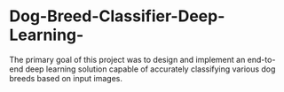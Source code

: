# Dog-Breed-Classifier-Deep-Learning-
The primary goal of this project was to design and implement an end-to-end deep learning solution capable of accurately classifying various dog breeds based on input images.
